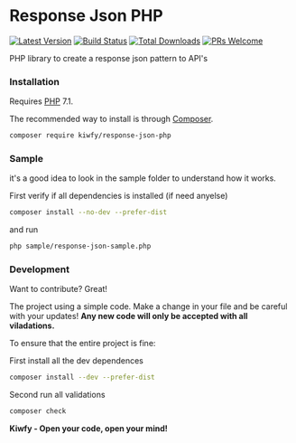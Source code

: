 # Response Json PHP

[![Latest Version](https://img.shields.io/github/v/release/kiwfy/response-json-php.svg?style=flat-square)](https://github.com/kiwfy/response-json-php/releases)
[![Build Status](https://img.shields.io/github/workflow/status/kiwfy/response-json-php/CI?label=ci%20build&style=flat-square)](https://github.com/kiwfy/response-json-php/actions?query=workflow%3ACI)
[![Total Downloads](https://img.shields.io/packagist/dt/kiwfy/response-json-php.svg?style=flat-square)](https://packagist.org/packages/kiwfy/response-json-php)
[![PRs Welcome](https://img.shields.io/badge/PRs-welcome-brightgreen.svg?style=flat-square)](http://makeapullrequest.com)

PHP library to create a response json pattern to API's

### Installation

Requires [PHP](https://php.net) 7.1.

The recommended way to install is through [Composer](https://getcomposer.org/).

```sh
composer require kiwfy/response-json-php
```

### Sample

it's a good idea to look in the sample folder to understand how it works.

First verify if all dependencies is installed (if need anyelse)
```sh
composer install --no-dev --prefer-dist
```

and run
```sh
php sample/response-json-sample.php
```

### Development

Want to contribute? Great!

The project using a simple code.
Make a change in your file and be careful with your updates!
**Any new code will only be accepted with all viladations.**

To ensure that the entire project is fine:

First install all the dev dependences
```sh
composer install --dev --prefer-dist
```

Second run all validations
```sh
composer check
```

**Kiwfy - Open your code, open your mind!**
